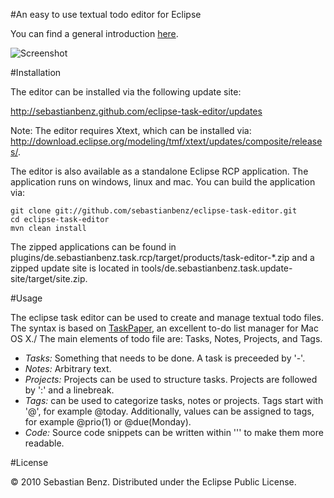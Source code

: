#An easy to use textual todo editor for Eclipse

You can find a general introduction [here](http://sebastianbenz.de/a-simple-text-based-todo-editor-for-eclipse).

![Screenshot](http://sebastianbenz.github.com/eclipse-task-editor/images/ScreenshotNew.png)

#Installation

The editor can be installed via the following update site:

http://sebastianbenz.github.com/eclipse-task-editor/updates

Note: The editor requires Xtext, which can be installed via: http://download.eclipse.org/modeling/tmf/xtext/updates/composite/releases/.

The editor is also available as a standalone Eclipse RCP application. The application runs on windows, linux and mac. You can build the application via:

	git clone git://github.com/sebastianbenz/eclipse-task-editor.git
	cd eclipse-task-editor
	mvn clean install

The zipped applications can be found in plugins/de.sebastianbenz.task.rcp/target/products/task-editor-*.zip and a zipped update site is located in tools/de.sebastianbenz.task.update-site/target/site.zip.

#Usage

The eclipse task editor can be used to create and manage textual todo files. The syntax is based on [TaskPaper](http://www.hogbaysoftware.com/products/taskpaper), an excellent to-do list manager for Mac OS X./
The main elements of todo file are: Tasks, Notes, Projects, and Tags. 

* *Tasks:* Something that needs to be done. A task is preceeded by '-'.
* *Notes:* Arbitrary text.
* *Projects:* Projects can be used to structure tasks. Projects are followed by ':' and a linebreak.
* *Tags:* can be used to categorize tasks, notes or projects. Tags start with '@', for example @today. Additionally, values can be assigned to tags, for example @prio(1) or @due(Monday). 
* *Code:* Source code snippets can be written within ''' to make them more readable.



#License

© 2010 Sebastian Benz. Distributed under the Eclipse Public License.
